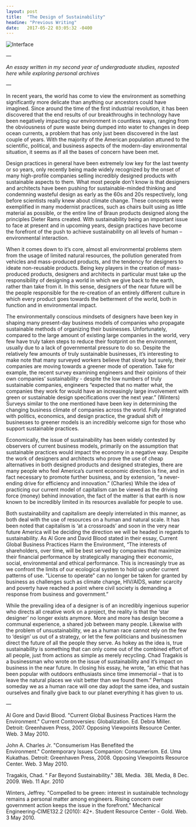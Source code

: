 ```yaml
---
layout: post
title:  "The Design of Sustainability"
headine: "Previous Writing"
date:   2017-05-22 03:05:32 -0400
---
```


![Interface](https://d2w9rnfcy7mm78.cloudfront.net/769527/large_80b101cb7dc3cb61c621010c2a60e623.png)

—

_An essay written in my second year of undergraduate studies, reposted here while exploring personal archives_

—

In recent years, the world has come to view the environment as something significantly more delicate than anything our ancestors could have imagined. Since around the time of the first industrial revolution, it has been discovered that the end results of our breakthroughs in technology have been negatively impacting our environment in countless ways, ranging from the obviousness of pure waste being dumped into water to changes in deep ocean currents, a problem that has only just been discovered in the last couple of years. With the majority of the American population attuned to the scientific, political, and business aspects of the modern-day environmental situation, it seems as if all the bases of concern have been met.

Design practices in general have been extremely low key for the last twenty or so years, only recently being made widely recognized by the onset of many high-profile companies selling incredibly designed products with sustainable aspects to them. What most people don’t know is that designers and architects have been pushing for sustainable-minded thinking and condemning wasteful design as early as the 60s and 20s respectively, long before scientists really knew about climate change. These concepts were exemplified in many modernist practices, such as chairs built using as little material as possible, or the entire line of Braun products designed along the principles Dieter Rams created. With sustainability being an important issue to face at present and in upcoming years, design practices have become the forefront of the push to achieve sustainability on all levels of human – environmental interaction.

When it comes down to it’s core, almost all environmental problems stem from the usage of limited natural resources, the pollution generated from vehicles and mass-produced products, and the tendency for designers to ideate non-reusable products. Being key players in the creation of mass-produced products, designers and architects in particular must take up the responsibility of designing a world in which we give back to the earth, rather than take from it. In this sense, designers of the near future will be the people responsible for the re-creation of an entirely different culture in which every product goes towards the betterment of the world, both in function and in environmental impact.  

The environmentally conscious mindsets of designers have been key in shaping many present-day business models of companies who propagate sustainable methods of organizing their businesses. Unfortunately, compared to the large amount of existing large companies in the world, very few have truly taken steps to reduce their footprint on the environment, usually due to a lack of governmental pressure to do so. Despite the relatively few amounts of truly sustainable businesses, it’s interesting to make note that many surveyed workers believe that slowly but surely, their companies are moving towards a greener mode of operation. Take for example, the recent survey examining engineers and their opinions of their own companies’ sustainability - despite the low numbers of truly sustainable companies, engineers “expected that no matter what, the companies they work for would have an increasingly large involvement with green or sustainable design specifications over the next year.” (Winters) Surveys similar to the one mentioned have been key in determining the changing business climate of companies across the world.  Fully integrated with politics, economics, and design practice, the gradual shift of businesses to greener models is an incredibly welcome sign for those who support sustainable practices.

Economically, the issue of sustainability has been widely contested by observers of current business models, primarily on the assumption that sustainable practices would impact the economy in a negative way. Despite the work of designers and architects who prove the use of cheap alternatives in both designed products and designed strategies, there are many people who feel America’s current economic direction is fine, and in fact necessary to promote further business, and by extension, “a never-ending drive for efficiency and innovation.” (Charles) While the idea of practicing our current model of capitalism can be viewed as the driving force (money) behind innovation, the fact of the matter is that earth is now known to be incredibly limited in its resources available for people to use.

Both sustainability and capitalism are deeply interrelated in this manner, as both deal with the use of resources on a human and natural scale. It has been noted that capitalism is ‘at a crossroads’ and soon in the very near future America will be deciding the direction we will be headed in regards to sustainability. As Al Gore and David Blood stated in their essay, Current Global Business Practices Harm the Environment, “The interests of shareholders, over time, will be best served by companies that maximize their financial performance by strategically managing their economic, social, environmental and ethical performance. This is increasingly true as we confront the limits of our ecological system to hold up under current patterns of use. "License to operate" can no longer be taken for granted by business as challenges such as climate change, HIV/AIDS, water scarcity and poverty have reached a point where civil society is demanding a response from business and government.”

While the prevailing idea of a designer is of an incredibly ingenious superior who directs all creative work on a project, the reality is that the ‘star designer’ no longer exists anymore. More and more has design become a communal experience, a shared job between many people. Likewise with the problem of unsustainability, we as a human race cannot rely on the few to ‘design’ us out of a strategy, or let the few politicians and businessmen direct the future of all the people they serve. As hokey as the idea is, true sustainability is something that can only come out of the combined effort of all people, just from actions as simple as merely recycling. Chad Tragakis is a businessman who wrote on the issue of sustainability and it’s impact on business in the near future. In closing his essay, he wrote, “an ethic that has been popular with outdoors enthusiasts since time immemorial – that is to leave the natural places we visit better than we found them.”  Perhaps someday we as a human race will one day adopt the same idea, and sustain ourselves and finally give back to our planet everything it has given to us.

—

Al Gore and David Blood. "Current Global Business Practices Harm the Environment." Current Controversies: Globalization. Ed. Debra Miller. Detroit: Greenhaven Press, 2007. Opposing Viewpoints Resource Center. Web. 3 May 2010.

John A. Charles Jr. "Consumerism Has Benefited the Environment." Contemporary Issues Companion: Consumerism. Ed. Uma Kukathas. Detroit: Greenhaven Press, 2008. Opposing Viewpoints Resource Center. Web. 3 May 2010.

Tragakis, Chad. " Far Beyond Sustainability." 3BL Media.  3BL Media, 8 Dec. 2009. Web. 11 Apr. 2010

Winters, Jeffrey. "Compelled to be green: interest in sustainable technology remains a personal matter among engineers. Rising concern over government action keeps the issue in the forefront." Mechanical Engineering-CIME132.2 (2010): 42+. Student Resource Center - Gold. Web. 3 May 2010.
